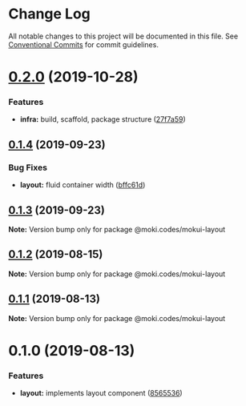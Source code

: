 # Change Log

All notable changes to this project will be documented in this file.
See [Conventional Commits](https://conventionalcommits.org) for commit guidelines.

# [0.2.0](https://github.com/moki/mokui/compare/@moki.codes/mokui-layout@0.1.4...@moki.codes/mokui-layout@0.2.0) (2019-10-28)


### Features

* **infra:** build, scaffold, package structure ([27f7a59](https://github.com/moki/mokui/commit/27f7a59))





## [0.1.4](https://github.com/moki/mokui/compare/@moki.codes/mokui-layout@0.1.3...@moki.codes/mokui-layout@0.1.4) (2019-09-23)


### Bug Fixes

* **layout:** fluid container width ([bffc61d](https://github.com/moki/mokui/commit/bffc61d))





## [0.1.3](https://github.com/moki/mokui/compare/@moki.codes/mokui-layout@0.1.2...@moki.codes/mokui-layout@0.1.3) (2019-09-23)

**Note:** Version bump only for package @moki.codes/mokui-layout





## [0.1.2](https://github.com/moki/mokui/compare/@moki.codes/mokui-layout@0.1.1...@moki.codes/mokui-layout@0.1.2) (2019-08-15)

**Note:** Version bump only for package @moki.codes/mokui-layout





## [0.1.1](https://github.com/moki/mokui/compare/@moki.codes/mokui-layout@0.1.0...@moki.codes/mokui-layout@0.1.1) (2019-08-13)

**Note:** Version bump only for package @moki.codes/mokui-layout





# 0.1.0 (2019-08-13)


### Features

* **layout:** implements layout component ([8565536](https://github.com/moki/mokui/commit/8565536))

